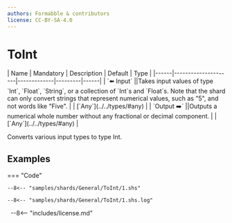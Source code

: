```yaml
---
authors: Formabble & contributors
license: CC-BY-SA-4.0
---
```



# ToInt

<div class="sh-parameters" markdown="1">
| Name | Mandatory | Description | Default | Type |
|------|---------------------|-------------|---------|------|
| `⬅️ Input` ||Takes input values of type `Int`, `Float`, `String`, or a collection  of `Int`s and `Float`s. Note that the shard can only convert strings that represent numerical values, such as "5", and not words like "Five". | | [`Any`](../../types/#any) |
| `Output ➡️` ||Outputs a numerical whole number without any fractional or decimal component. | | [`Any`](../../types/#any) |

</div>

Converts various input types to type Int.

## Examples

=== "Code"

  ```x86asm linenums="1"
  --8<-- "samples/shards/General/ToInt/1.shs"
  ```

  ```
  --8<-- "samples/shards/General/ToInt/1.shs.log"
  ```
&nbsp;
--8<-- "includes/license.md"

